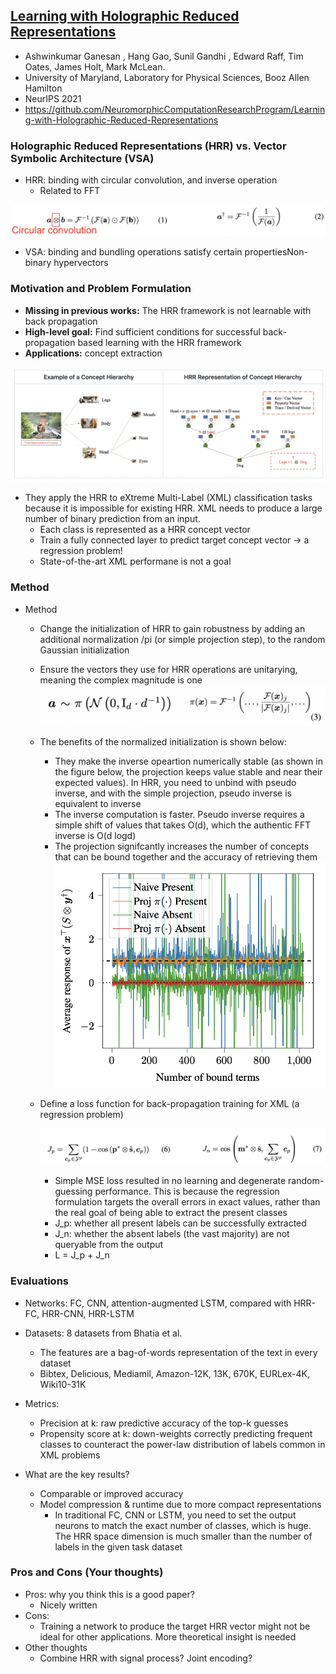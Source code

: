 ## [Learning with Holographic Reduced Representations](https://openreview.net/forum?id=RX6PrcpXP-)

* Ashwinkumar Ganesan , Hang Gao, Sunil Gandhi , Edward Raff, Tim Oates, James Holt, Mark McLean.
* University of Maryland, Laboratory for Physical Sciences, Booz Allen Hamilton
* NeurIPS 2021
* https://github.com/NeuromorphicComputationResearchProgram/Learning-with-Holographic-Reduced-Representations

### Holographic Reduced Representations (HRR) vs. Vector Symbolic Architecture (VSA)

* HRR: binding with circular convolution, and inverse operation
  * Related to FFT

![HRR](./HRR.png)

* VSA: binding and bundling operations satisfy certain propertiesNon-binary hypervectors

### Motivation and Problem Formulation

* **Missing in previous works:** The HRR framework is not learnable with back propagation
* **High-level goal:** Find sufficient conditions for successful back-propagation based learning with the HRR framework
* **Applications:** concept extraction

![concept](./concept.png)

* They apply the HRR to eXtreme Multi-Label (XML) classification tasks because it is impossible for existing HRR. XML needs to produce a large number of binary prediction from an input. 
  * Each class is represented as a HRR concept vector
  * Train a fully connected layer to predict target concept vector -> a regression problem!
  * State-of-the-art XML performane is not a goal

### Method

* Method

  * Change the initialization of HRR to gain robustness by adding an additional normalization /pi (or simple projection step), to the random Gaussian initialization
  * Ensure the vectors they use for HRR operations are unitarying, meaning the complex magnitude is one
    ![init](./init.png)
  * The benefits of the normalized initialization is shown below: 

    * They make the inverse opeartion numerically stable (as shown in the figure below, the projection keeps value stable and near their expected values). In HRR, you need to unbind with pseudo inverse, and with the simple projection, pseudo inverse is equivalent to inverse
    * The inverse computation is faster. Pseudo inverse requires a simple shift of values that takes O(d), which the authentic FFT inverse is O(d logd)
    * The projection signifcantly increases the number of concepts that can be bound together and the accuracy of retrieving them
      ![effect](./effect.png)

  * Define a loss function for back-propagation training for XML (a regression problem)

    ![loss](./loss.png)

    * Simple MSE loss resulted in no learning and degenerate random-guessing performance. This is because the regression formulation targets the overall errors in exact values, rather than the real goal of being able to extract the present classes
    * J_p: whether all present labels can be successfully extracted
    * J_n: whether the absent labels (the vast majority) are not queryable from the output
    * L = J_p + J_n


### Evaluations

* Networks: FC, CNN, attention-augmented LSTM, compared with HRR-FC, HRR-CNN, HRR-LSTM
* Datasets: 8 datasets from Bhatia et al.
  * The features are a bag-of-words representation of the text in every dataset
  * Bibtex, Delicious, Mediamil, Amazon-12K, 13K, 670K, EURLex-4K, Wiki10-31K

* Metrics:
  * Precision at k: raw predictive accuracy of the top-k guesses
  * Propensity score at k: down-weights correctly predicting frequent classes to counteract the power-law distribution of labels common in XML problems

* What are the key results?
  * Comparable or improved accuracy
  * Model compression & runtime due to more compact representations
    * In traditional FC, CNN or LSTM, you need to set the output neurons to match the exact number of classes, which is huge. The HRR space dimension is much smaller than the number of labels in the given task dataset


### Pros and Cons (Your thoughts)

* Pros: why you think this is a good paper?
  * Nicely written
* Cons:
  * Training a network to produce the target HRR vector might not be ideal for other applications. More theoretical insight is needed
* Other thoughts
  * Combine HRR with signal process? Joint encoding?